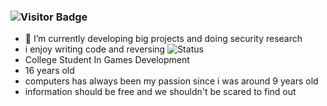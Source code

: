 ### ![Visitor Badge](https://visitor-badge.laobi.icu/badge?page_id=DefaultO.DefaultO)
- 🔭 I’m currently developing big projects and doing security research
- i enjoy writing code and reversing
![Status](https://github-readme-stats.vercel.app/api?username=Skengdoo&show_icons=true&hide_border=true&count_private=true&theme=buefy)
- College Student In Games Development
- 16 years old
- computers has always been my passion since i was around 9 years old 
- information should be free and we shouldn't be scared to find out
